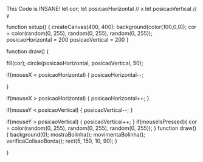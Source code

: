 This Code is INSANE!
let cor;
let posicaoHorizontal // x
let posicaoVertical // y

function setup() {
  createCanvas(400, 400);
  background(color(100,0,0));
  cor = color(random(0, 255), random(0, 255), random(0, 255));
  posicaoHorizontal = 200
  posicaoVertical = 200
}


function draw() {
  
  fill(cor);
  circle(posicaoHorizontal, posicaoVertical, 50);
  
  if(mouseX < posicaoHorizontal) {
    posicaoHorizontal--;
    
    
  }
  
  if(mouseX > posicaoHorizontal) {
    posicaoHorizontal++;
  }
  
  if(mouseY < posicaoVertical) {
    posicaoVertical--;
  }
  
  if(mouseY > posicaoVertical) {
    posicaoVertical++;
  }
  if(mouseIsPressed){
    cor = color(random(0, 255), random(0, 255), random(0, 255));
}
function draw() {
    background(0);
    mostraBolinha();
    movimentaBolinha();
    verificaColisaoBorda();
    rect(5, 150, 10, 90);
}

  
}
